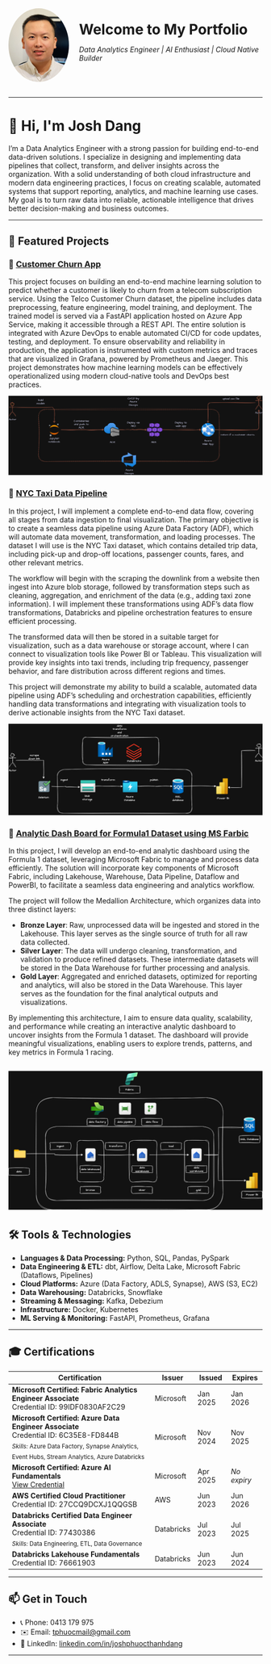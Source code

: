 <div style="display: flex; align-items: center; gap: 20px; margin-bottom: 30px;">
  <img src="img/profile_photo.jpg" alt="Phuoc Dang" width="120" style="border-radius: 50%;">
  <div>
    <h1 style="margin: 0;">Welcome to My Portfolio</h1>
    <p><em>Data Analytics Engineer | AI Enthusiast | Cloud Native Builder</em></p>
  </div>
</div>

---

# 👋 Hi, I'm Josh Dang

I’m a Data Analytics Engineer with a strong passion for building end-to-end data-driven solutions. I specialize in designing and implementing data pipelines that collect, transform, and deliver insights across the organization. With a solid understanding of both cloud infrastructure and modern data engineering practices, I focus on creating scalable, automated systems that support reporting, analytics, and machine learning use cases. My goal is to turn raw data into reliable, actionable intelligence that drives better decision-making and business outcomes.


---

## 🚀 Featured Projects
### 🔹 [Customer Churn App](https://github.com/JoshPDang/telcochurnapp)

This project focuses on building an end-to-end machine learning solution to predict whether a customer is likely to churn from a telecom subscription service. Using the Telco Customer Churn dataset, the pipeline includes data preprocessing, feature engineering, model training, and deployment. The trained model is served via a FastAPI application hosted on Azure App Service, making it accessible through a REST API. The entire solution is integrated with Azure DevOps to enable automated CI/CD for code updates, testing, and deployment. To ensure observability and reliability in production, the application is instrumented with custom metrics and traces that are visualized in Grafana, powered by Prometheus and Jaeger. This project demonstrates how machine learning models can be effectively operationalized using modern cloud-native tools and DevOps best practices.

![customer_churn_system_architect](img/telco_churn_app.png)



### 🔹 [NYC Taxi Data Pipeline](https://github.com/JoshPDang/nyc-taxi-pipeline)
In this project, I will implement a complete end-to-end data flow, covering all stages from data ingestion to final visualization. The primary objective is to create a seamless data pipeline using Azure Data Factory (ADF), which will automate data movement, transformation, and loading processes. The dataset I will use is the NYC Taxi dataset, which contains detailed trip data, including pick-up and drop-off locations, passenger counts, fares, and other relevant metrics.

The workflow will begin with the scraping the downlink from a website then ingest into Azure blob storage, followed by transformation steps such as cleaning, aggregation, and enrichment of the data (e.g., adding taxi zone information). I will implement these transformations using ADF’s data flow transformations, Databricks and pipeline orchestration features to ensure efficient processing.

The transformed data will then be stored in a suitable target for visualization, such as a data warehouse or storage account, where I can connect to visualization tools like Power BI or Tableau. This visualization will provide key insights into taxi trends, including trip frequency, passenger behavior, and fare distribution across different regions and times.

This project will demonstrate my ability to build a scalable, automated data pipeline using ADF’s scheduling and orchestration capabilities, efficiently handling data transformations and integrating with visualization tools to derive actionable insights from the NYC Taxi dataset.

![NYC Taxi](img/nyc_taxi.png)


### 🔹 [Analytic Dash Board for Formula1 Dataset using MS Farbic](https://github.com/JoshPDang/Formula1_MSFabric)

In this project, I will develop an end-to-end analytic dashboard using the Formula 1 dataset, leveraging Microsoft Fabric to manage and process data efficiently. The solution will incorporate key components of Microsoft Fabric, including Lakehouse, Warehouse, Data Pipeline, Dataflow and PowerBI, to facilitate a seamless data engineering and analytics workflow.

The project will follow the Medallion Architecture, which organizes data into three distinct layers:

- **Bronze Layer**: Raw, unprocessed data will be ingested and stored in the Lakehouse. This layer serves as the single source of truth for all raw data collected.
- **Silver Layer**: The data will undergo cleaning, transformation, and validation to produce refined datasets. These intermediate datasets will be stored in the Data Warehouse for further processing and analysis.
- **Gold Layer**: Aggregated and enriched datasets, optimized for reporting and analytics, will also be stored in the Data Warehouse. This layer serves as the foundation for the final analytical outputs and visualizations.
  
By implementing this architecture, I aim to ensure data quality, scalability, and performance while creating an interactive analytic dashboard to uncover insights from the Formula 1 dataset. The dashboard will provide meaningful visualizations, enabling users to explore trends, patterns, and key metrics in Formula 1 racing.


![Formula1](img/Formula1.png)
---

## 🛠 Tools & Technologies

- **Languages & Data Processing:** Python, SQL, Pandas, PySpark  
- **Data Engineering & ETL:** dbt, Airflow, Delta Lake, Microsoft Fabric (Dataflows, Pipelines)  
- **Cloud Platforms:** Azure (Data Factory, ADLS, Synapse), AWS (S3, EC2)  
- **Data Warehousing:** Databricks, Snowflake  
- **Streaming & Messaging:** Kafka, Debezium  
- **Infrastructure:** Docker, Kubernetes  
- **ML Serving & Monitoring:** FastAPI, Prometheus, Grafana

---

## 🎓 Certifications

| Certification | Issuer | Issued | Expires |
|---------------|--------|--------|---------|
| **Microsoft Certified: Fabric Analytics Engineer Associate**<br>Credential ID: 99IDF0830AF2C29 | Microsoft | Jan 2025 | Jan 2026 |
| **Microsoft Certified: Azure Data Engineer Associate**<br>Credential ID: 6C35E8-FD844B<br><sub><em>Skills:</em> Azure Data Factory, Synapse Analytics, Event Hubs, Stream Analytics, Azure Databricks</sub> | Microsoft | Nov 2024 | Nov 2025 |
| **Microsoft Certified: Azure AI Fundamentals**<br>[View Credential](https://www.credly.com/badges/3a871df2-e082-4f84-bcb6-e4b963176e51) | Microsoft | Apr 2025 | *No expiry* |
| **AWS Certified Cloud Practitioner**<br>Credential ID: 27CCQ9DCXJ1QQGSB | AWS | Jun 2023 | Jun 2026 |
| **Databricks Certified Data Engineer Associate**<br>Credential ID: 77430386<br><sub><em>Skills:</em> Data Engineering, ETL, Data Governance</sub> | Databricks | Jul 2023 | Jul 2025 |
| **Databricks Lakehouse Fundamentals**<br>Credential ID: 76661903 | Databricks | Jun 2023 | Jun 2024 |


---

## 📫 Get in Touch

- 📞 Phone: 0413 179 975  
- ✉️ Email: [tphuocmail@gmail.com](mailto:tphuocmail@gmail.com)  
- 💼 LinkedIn: [linkedin.com/in/joshphuocthanhdang](https://linkedin.com/in/joshphuocthanhdang)

---
